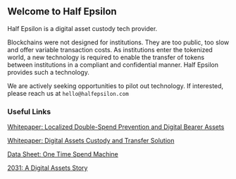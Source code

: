 ## Welcome to Half Epsilon

Half Epsilon is a digital asset custody tech provider. 

Blockchains were not designed for institutions. They are too public, too slow and offer variable transaction costs. As institutions enter the tokenized world, a new technology is required to enable the transfer of tokens between institutions in a compliant and confidential manner. Half Epsilon provides such a technology.

We are actively seeking opportunities to pilot out technology. If interested, please reach us at ```hello@halfepsilon.com```

### Useful Links 


[Whitepaper: Localized Double-Spend Prevention and Digital Bearer Assets](DBA.pdf)

[Whitepaper: Digital Assets Custody and Transfer Solution](DACTSv1.pdf) 

[Data Sheet: One Time Spend Machine](OTSM-Data-Sheet.pdf)

[2031: A Digital Assets Story](2031.pdf) 
